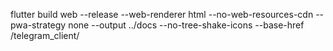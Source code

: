 flutter build web --release --web-renderer html --no-web-resources-cdn --pwa-strategy none --output ../docs --no-tree-shake-icons --base-href /telegram_client/